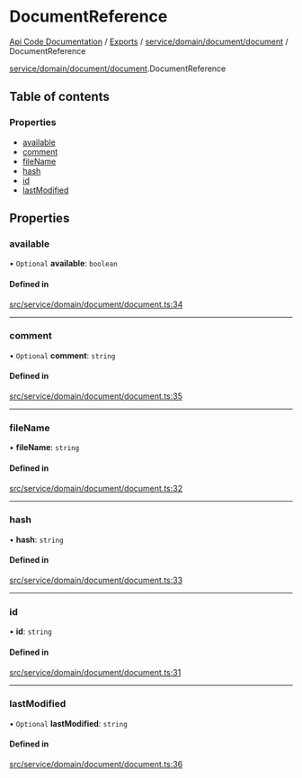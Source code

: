 # DocumentReference
 
[Api Code Documentation](../README.md) / [Exports](../modules.md) / [service/domain/document/document](../modules/service_domain_document_document.md) / DocumentReference

[service/domain/document/document](../modules/service_domain_document_document.md).DocumentReference

## Table of contents

### Properties

- [available](service_domain_document_document.DocumentReference.md#available)
- [comment](service_domain_document_document.DocumentReference.md#comment)
- [fileName](service_domain_document_document.DocumentReference.md#filename)
- [hash](service_domain_document_document.DocumentReference.md#hash)
- [id](service_domain_document_document.DocumentReference.md#id)
- [lastModified](service_domain_document_document.DocumentReference.md#lastmodified)

## Properties

### available

• `Optional` **available**: `boolean`

#### Defined in

[src/service/domain/document/document.ts:34](https://github.com/openkfw/TruBudget/blob/90402cb/api/src/service/domain/document/document.ts#L34)

___

### comment

• `Optional` **comment**: `string`

#### Defined in

[src/service/domain/document/document.ts:35](https://github.com/openkfw/TruBudget/blob/90402cb/api/src/service/domain/document/document.ts#L35)

___

### fileName

• **fileName**: `string`

#### Defined in

[src/service/domain/document/document.ts:32](https://github.com/openkfw/TruBudget/blob/90402cb/api/src/service/domain/document/document.ts#L32)

___

### hash

• **hash**: `string`

#### Defined in

[src/service/domain/document/document.ts:33](https://github.com/openkfw/TruBudget/blob/90402cb/api/src/service/domain/document/document.ts#L33)

___

### id

• **id**: `string`

#### Defined in

[src/service/domain/document/document.ts:31](https://github.com/openkfw/TruBudget/blob/90402cb/api/src/service/domain/document/document.ts#L31)

___

### lastModified

• `Optional` **lastModified**: `string`

#### Defined in

[src/service/domain/document/document.ts:36](https://github.com/openkfw/TruBudget/blob/90402cb/api/src/service/domain/document/document.ts#L36)
